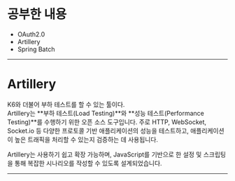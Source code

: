 # 공부한 내용
- OAuth2.0
- Artillery
- Spring Batch


---
# Artillery
K6와 더불어 부하 테스트를 할 수 있는 툴이다. <br/>
Artillery는 **부하 테스트(Load Testing)**와 **성능 테스트(Performance Testing)**를 수행하기 위한 오픈 소스 도구입니다. 주로 HTTP, WebSocket, Socket.io 등 다양한 프로토콜 기반 애플리케이션의 성능을 테스트하고, 애플리케이션이 높은 트래픽을 처리할 수 있는지 검증하는 데 사용됩니다.

Artillery는 사용하기 쉽고 확장 가능하며, JavaScript를 기반으로 한 설정 및 스크립팅을 통해 복잡한 시나리오를 작성할 수 있도록 설계되었습니다.

---
